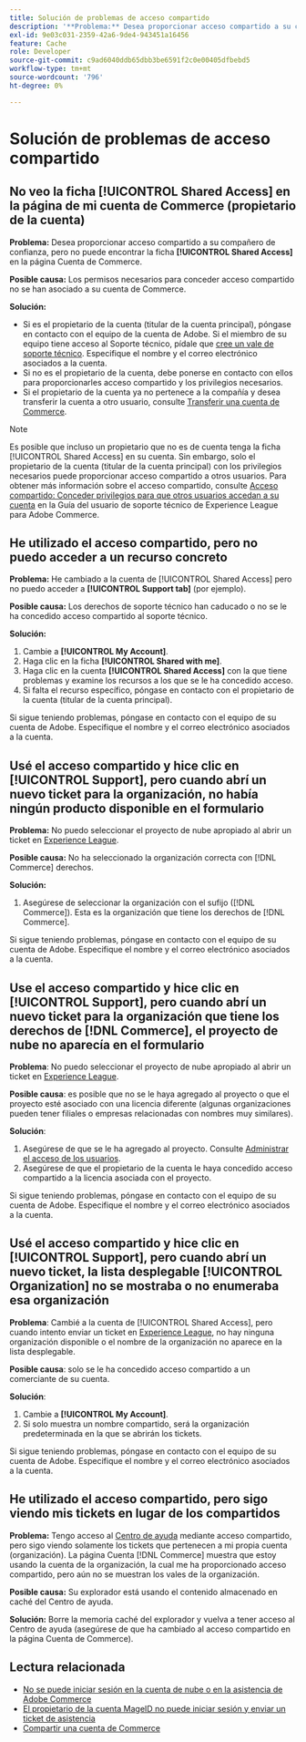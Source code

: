 ```yaml
---
title: Solución de problemas de acceso compartido
description: '**Problema:** Desea proporcionar acceso compartido a su compañero de confianza, pero no puede encontrar la ficha **Acceso compartido** en la página Cuenta de Commerce.'
exl-id: 9e03c031-2359-42a6-9de4-943451a16456
feature: Cache
role: Developer
source-git-commit: c9ad6040ddb65dbb3be6591f2c0e00405dfbebd5
workflow-type: tm+mt
source-wordcount: '796'
ht-degree: 0%

---
```


# Solución de problemas de acceso compartido

## No veo la ficha [!UICONTROL Shared Access] en la página de mi cuenta de Commerce (propietario de la cuenta)

**Problema:** Desea proporcionar acceso compartido a su compañero de confianza, pero no puede encontrar la ficha **[!UICONTROL Shared Access]** en la página Cuenta de Commerce.

**Posible causa:** Los permisos necesarios para conceder acceso compartido no se han asociado a su cuenta de Commerce.

**Solución:**

* Si es el propietario de la cuenta (titular de la cuenta principal), póngase en contacto con el equipo de la cuenta de Adobe. Si el miembro de su equipo tiene acceso al Soporte técnico, pídale que [cree un vale de soporte técnico](https://experienceleague.adobe.com/en/docs/commerce-knowledge-base/kb/help-center-guide/magento-help-center-user-guide#merchant-not-displayed). Especifique el nombre y el correo electrónico asociados a la cuenta.
* Si no es el propietario de la cuenta, debe ponerse en contacto con ellos para proporcionarles acceso compartido y los privilegios necesarios.
* Si el propietario de la cuenta ya no pertenece a la compañía y desea transferir la cuenta a otro usuario, consulte [Transferir una cuenta de Commerce](https://experienceleague.adobe.com/en/docs/commerce-admin/start/commerce-account/commerce-account-transfer).

>[!NOTE]
>
>Es posible que incluso un propietario que no es de cuenta tenga la ficha [!UICONTROL Shared Access] en su cuenta. Sin embargo, solo el propietario de la cuenta (titular de la cuenta principal) con los privilegios necesarios puede proporcionar acceso compartido a otros usuarios. Para obtener más información sobre el acceso compartido, consulte [Acceso compartido: Conceder privilegios para que otros usuarios accedan a su cuenta](https://experienceleague.adobe.com/en/docs/commerce-knowledge-base/kb/help-center-guide/magento-help-center-user-guide#shared-access) en la Guía del usuario de soporte técnico de Experience League para Adobe Commerce.

## He utilizado el acceso compartido, pero no puedo acceder a un recurso concreto

**Problema:** He cambiado a la cuenta de [!UICONTROL Shared Access] pero no puedo acceder a **[!UICONTROL Support tab]** (por ejemplo).

**Posible causa:** Los derechos de soporte técnico han caducado o no se le ha concedido acceso compartido al soporte técnico.

**Solución:**

1. Cambie a **[!UICONTROL My Account]**.
1. Haga clic en la ficha **[!UICONTROL Shared with me]**.
1. Haga clic en la cuenta **[!UICONTROL Shared Access]** con la que tiene problemas y examine los recursos a los que se le ha concedido acceso.
1. Si falta el recurso específico, póngase en contacto con el propietario de la cuenta (titular de la cuenta principal).

Si sigue teniendo problemas, póngase en contacto con el equipo de su cuenta de Adobe. Especifique el nombre y el correo electrónico asociados a la cuenta.

## Usé el acceso compartido y hice clic en [!UICONTROL Support], pero cuando abrí un nuevo ticket para la organización, no había ningún producto disponible en el formulario

**Problema:** No puedo seleccionar el proyecto de nube apropiado al abrir un ticket en [Experience League](https://experienceleague.adobe.com/home#support).

**Posible causa:** No ha seleccionado la organización correcta con [!DNL Commerce] derechos.

**Solución:**

1. Asegúrese de seleccionar la organización con el sufijo ([!DNL Commerce]). Esta es la organización que tiene los derechos de [!DNL Commerce].

Si sigue teniendo problemas, póngase en contacto con el equipo de su cuenta de Adobe. Especifique el nombre y el correo electrónico asociados a la cuenta.

## Use el acceso compartido y hice clic en [!UICONTROL Support], pero cuando abrí un nuevo ticket para la organización que tiene los derechos de [!DNL Commerce], el proyecto de nube no aparecía en el formulario

**Problema**: No puedo seleccionar el proyecto de nube apropiado al abrir un ticket en [Experience League](https://experienceleague.adobe.com/home#support).

**Posible causa**: es posible que no se le haya agregado al proyecto o que el proyecto esté asociado con una licencia diferente (algunas organizaciones pueden tener filiales o empresas relacionadas con nombres muy similares).

**Solución**:

1. Asegúrese de que se le ha agregado al proyecto. Consulte [Administrar el acceso de los usuarios](https://experienceleague.adobe.com/en/docs/commerce-cloud-service/user-guide/project/user-access).
1. Asegúrese de que el propietario de la cuenta le haya concedido acceso compartido a la licencia asociada con el proyecto.

Si sigue teniendo problemas, póngase en contacto con el equipo de su cuenta de Adobe. Especifique el nombre y el correo electrónico asociados a la cuenta.

## Usé el acceso compartido y hice clic en [!UICONTROL Support], pero cuando abrí un nuevo ticket, la lista desplegable [!UICONTROL Organization] no se mostraba o no enumeraba esa organización

**Problema**: Cambié a la cuenta de [!UICONTROL Shared Access], pero cuando intento enviar un ticket en [Experience League](https://experienceleague.adobe.com/home#support), no hay ninguna organización disponible o el nombre de la organización no aparece en la lista desplegable.

**Posible causa**: solo se le ha concedido acceso compartido a un comerciante de su cuenta.

**Solución**:

1. Cambie a **[!UICONTROL My Account]**.
1. Si solo muestra un nombre compartido, será la organización predeterminada en la que se abrirán los tickets.

Si sigue teniendo problemas, póngase en contacto con el equipo de su cuenta de Adobe. Especifique el nombre y el correo electrónico asociados a la cuenta.

## He utilizado el acceso compartido, pero sigo viendo mis tickets en lugar de los compartidos

**Problema:** Tengo acceso al [Centro de ayuda](https://support.magento.com/hc/us-en/requests) mediante acceso compartido, pero sigo viendo solamente los tickets que pertenecen a mi propia cuenta (organización). La página Cuenta [!DNL Commerce] muestra que estoy usando la cuenta de la organización, la cual me ha proporcionado acceso compartido, pero aún no se muestran los vales de la organización.

**Posible causa:** Su explorador está usando el contenido almacenado en caché del Centro de ayuda.

**Solución:** Borre la memoria caché del explorador y vuelva a tener acceso al Centro de ayuda (asegúrese de que ha cambiado al acceso compartido en la página Cuenta de Commerce).

## Lectura relacionada

* [No se puede iniciar sesión en la cuenta de nube o en la asistencia de Adobe Commerce](https://experienceleague.adobe.com/en/docs/commerce-knowledge-base/kb/troubleshooting/miscellaneous/unable-to-log-in-to-support-or-cloud-project)
* [El propietario de la cuenta MageID no puede iniciar sesión y enviar un ticket de asistencia](https://experienceleague.adobe.com/en/docs/experience-cloud-kcs/kbarticles/ka-25231)
* [Compartir una cuenta de Commerce](https://experienceleague.adobe.com/en/docs/commerce-admin/start/commerce-account/commerce-account-share)
